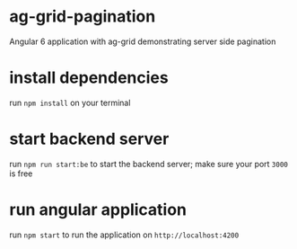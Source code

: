 # ag-grid-pagination
Angular 6 application with ag-grid demonstrating server side pagination

# install dependencies
run `npm install` on your terminal

# start backend server
run `npm run start:be` to start the backend server; make sure your port `3000` is free

# run angular application
run `npm start` to run the application on `http://localhost:4200`